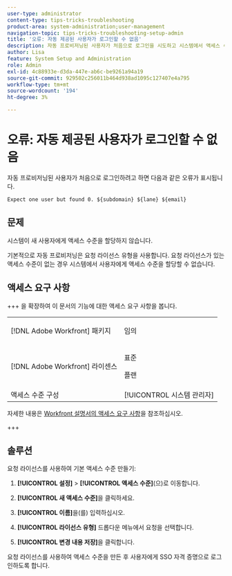 ```yaml
---
user-type: administrator
content-type: tips-tricks-troubleshooting
product-area: system-administration;user-management
navigation-topic: tips-tricks-troubleshooting-setup-admin
title: '오류: 자동 제공된 사용자가 로그인할 수 없음'
description: 자동 프로비저닝된 사용자가 처음으로 로그인을 시도하고 시스템에서 액세스 수준을 할당하지 않는다는 오류 메시지가 표시되는 경우, 이는 시스템에 요청 라이선스와 연결된 액세스 수준이 부족하기 때문일 수 있습니다.
author: Lisa
feature: System Setup and Administration
role: Admin
exl-id: 4c88933e-d3da-447e-ab6c-be9261a94a19
source-git-commit: 929502c256011b464d938ad1095c127407e4a795
workflow-type: tm+mt
source-wordcount: '194'
ht-degree: 3%

---
```


# 오류: 자동 제공된 사용자가 로그인할 수 없음

자동 프로비저닝된 사용자가 처음으로 로그인하려고 하면 다음과 같은 오류가 표시됩니다.

`Expect one user but found 0. ${subdomain} ${lane} ${email}`

## 문제

시스템이 새 사용자에게 액세스 수준을 할당하지 않습니다.

기본적으로 자동 프로비저닝은 요청 라이선스 유형을 사용합니다. 요청 라이선스가 있는 액세스 수준이 없는 경우 시스템에서 사용자에게 액세스 수준을 할당할 수 없습니다.

## 액세스 요구 사항

+++ 을 확장하여 이 문서의 기능에 대한 액세스 요구 사항을 봅니다.

<table style="table-layout:auto"> 
 <col> 
 <col> 
 <tbody> 
  <tr> 
   <td>[!DNL Adobe Workfront] 패키지</td> 
   <td><p>임의</p></td> 
  </tr> 
  <tr> 
   <td>[!DNL Adobe Workfront] 라이센스</td> 
   <td><p>표준</p>
       <p>플랜</p></td>
  </tr> 
  <tr> 
   <td>액세스 수준 구성</td> 
   <td>[!UICONTROL 시스템 관리자]</td> 
  </tr> 
 </tbody> 
</table>

자세한 내용은 [Workfront 설명서의 액세스 요구 사항](/help/quicksilver/administration-and-setup/add-users/access-levels-and-object-permissions/access-level-requirements-in-documentation.md)을 참조하십시오.

+++

## 솔루션

요청 라이선스를 사용하여 기본 액세스 수준 만들기:

1. **[!UICONTROL 설정]** > **[!UICONTROL 액세스 수준]**(으)로 이동합니다.

1. **[!UICONTROL 새 액세스 수준]**&#x200B;을 클릭하세요.
1. **[!UICONTROL 이름]**&#x200B;을(를) 입력하십시오.
1. **[!UICONTROL 라이선스 유형]** 드롭다운 메뉴에서 요청을 선택합니다.
1. **[!UICONTROL 변경 내용 저장]**&#x200B;을 클릭합니다.

요청 라이선스를 사용하여 액세스 수준을 만든 후 사용자에게 SSO 자격 증명으로 로그인하도록 합니다.


